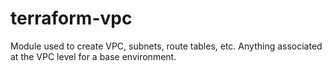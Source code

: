 # terraform-vpc

Module used to create VPC, subnets, route tables, etc. Anything associated at the VPC level for a base environment.
